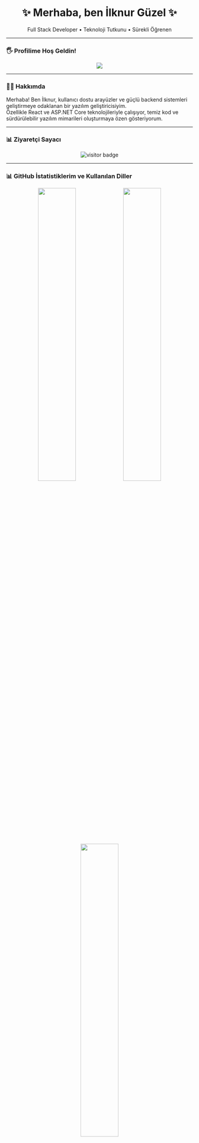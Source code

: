 <h1 align="center">✨ Merhaba, ben İlknur Güzel ✨</h1>
<p align="center">
  Full Stack Developer • Teknoloji Tutkunu • Sürekli Öğrenen
</p>

---

### 🖐️ Profilime Hoş Geldin!
<p align="center">
  <img src="https://readme-typing-svg.herokuapp.com?color=DD66CC&size=25&center=true&vCenter=true&width=450&lines=Merhaba+ben+İlknur!;Full+Stack+Developer;React+%2F+.NET+Core+Tutkunu;Projelerimi+incelemeyi+unutma!" />
</p>

---

### 👩‍💻 Hakkımda
Merhaba! Ben İlknur, kullanıcı dostu arayüzler ve güçlü backend sistemleri geliştirmeye odaklanan bir yazılım geliştiricisiyim.  
Özellikle React ve ASP.NET Core teknolojileriyle çalışıyor, temiz kod ve sürdürülebilir yazılım mimarileri oluşturmaya özen gösteriyorum.

---

### 📊 Ziyaretçi Sayacı
<p align="center">
  <img src="https://komarev.com/ghpvc/?username=ilknrgzll&label=Ziyaretçi+Sayısı&color=blue&style=flat" alt="visitor badge"/>
</p>

---
### 📊 GitHub İstatistiklerim ve Kullanılan Diller

<p align="center">
  <img src="https://github-readme-stats.vercel.app/api?username=ilknrgzll&show_icons=true&theme=radical&hide_title=true" width="45%" />
 <img src="https://github-readme-streak-stats.herokuapp.com/?user=ilknrgzll&theme=radical&hide_title=true" width="45%" />
</p>

<p align="center">
  <img src="https://github-readme-stats.vercel.app/api/top-langs/?username=ilknrgzll&layout=compact&theme=radical" width="45%" /> 
</p>


### 📫 Bana Ulaşın

<p align="center">
   <a href="mailto:ilknrgzl99@gmail.com"><img alt="Email" src="https://img.shields.io/badge/Email-ilknrgzl99@gmail.com-blue?style=flat&logo=gmail"></a>
   <a href="https://www.linkedin.com/in/ilknrgzl/" target="_blank"><img alt="LinkedIn" src="https://img.shields.io/badge/LinkedIn-@ilknrgzl-blue?style=flat&logo=linkedin"></a>
  <a href="https://medium.com/@ilknrgzl" target="_blank"> <img alt="Medium" src="https://img.shields.io/badge/Medium-@ilknrgzl-blue?style=flat&logo=medium"></a>
</p>

---
<p align="center">  💡 "Kod yazmak, görünmeyeni görünür kılmak... adeta büyü yapmak gibidir." 💡</p>
